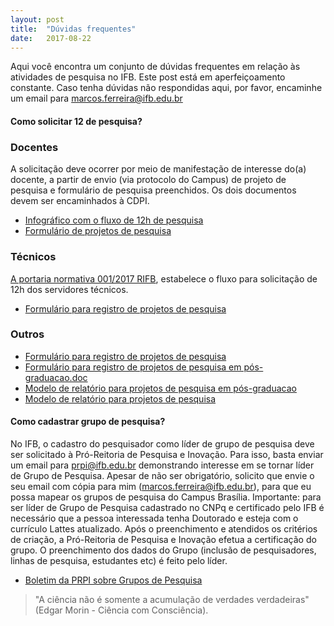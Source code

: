 ```yaml
---
layout: post
title:  "Dúvidas frequentes"
date:   2017-08-22
---
```


<p class="intro"><span class="dropcap">A</span>qui você encontra um conjunto de dúvidas frequentes em relação às atividades de pesquisa no IFB. Este post está em aperfeiçoamento constante. Caso tenha dúvidas não respondidas aqui, por favor, encaminhe um email para <a href="mailto:marcos.ferreira@ifb.edu.br">marcos.ferreira@ifb.edu.br</a></p>

#### Como solicitar 12 de pesquisa?

### Docentes

A solicitação deve ocorrer por meio de manifestação de interesse do(a) docente, a partir de envio (via protocolo do Campus) de projeto de pesquisa e formulário de pesquisa preenchidos. Os dois documentos devem ser encaminhados à CDPI. 

* <a href="https://drive.google.com/file/d/1iEYcSOljF92l_wmX2JWsiHlI80fxYYM_/view?usp=sharing" target="_blank">Infográfico com o fluxo de 12h de pesquisa</a>
* <a href="https://drive.google.com/a/etfbsb.edu.br/file/d/0BxXjD-WQ-AqkeVdfV1oyR053UTg/view?usp=sharing" target="_blank">Formulário de projetos de pesquisa</a>

### Técnicos

<a href="https://drive.google.com/file/d/1s6nM6QJ1zStLu9pDNBY2zetevAIfdxed/view?usp=sharing" target="_blank">A portaria normativa 001/2017 RIFB</a>, estabelece o fluxo para solicitação de 12h dos servidores técnicos.

* <a href="https://drive.google.com/open?id=1nflWDqU73zCDa9o8OYoqrEJztSk_Wbtz" target="_blank">Formulário para registro de projetos de pesquisa</a>

### Outros

* <a href="https://drive.google.com/open?id=0BxryQ3cOy6LDOXZkbnN4Wmx0cEU" target="_blank">Formulário para registro de projetos de pesquisa</a>
* <a href="https://drive.google.com/open?id=0BxryQ3cOy6LDWVpRQzlwQVhZRTA" target="_blank">Formulário para registro de projetos de pesquisa em pós-graduacao.doc</a>
* <a href="https://drive.google.com/open?id=0BxryQ3cOy6LDLVgzZlZrcWRDSjA" target="_blank">Modelo de relatório para projetos de pesquisa em pós-graduacao</a>
* <a href="https://drive.google.com/open?id=0BxryQ3cOy6LDVDhWWUdWNGswTU0" target="_blank">Modelo de relatório para projetos de pesquisa</a>

#### Como cadastrar grupo de pesquisa?

No IFB, o cadastro do pesquisador como líder de grupo de pesquisa deve ser solicitado à Pró-Reitoria de Pesquisa e Inovação. Para isso, basta enviar um email para <a href="mailto:prpi@ifb.edu.br">prpi@ifb.edu.br</a> demonstrando interesse em se tornar líder de Grupo de Pesquisa. Apesar de não ser obrigatório, solicito que envie o seu email com cópia para mim (<a href="mailto:marcos.ferreira@ifb.edu.br">marcos.ferreira@ifb.edu.br</a>), para que eu possa mapear os grupos de pesquisa do Campus Brasília.
Importante: para ser líder de Grupo de Pesquisa cadastrado no CNPq e certificado pelo IFB é necessário que a pessoa interessada tenha Doutorado e esteja com o currículo Lattes atualizado. Após o preenchimento e atendidos os critérios de criação, a Pró-Reitoria de Pesquisa e Inovação efetua a certificação do grupo. O preenchimento dos dados do Grupo (inclusão de pesquisadores, linhas de pesquisa, estudantes etc) é feito pelo líder. 

* <a href="http://www.ifb.edu.br/attachments/article/6752/Boletim%20PRPI%201-2017.pdf" target="_blank">Boletim da PRPI sobre Grupos de Pesquisa</a>

<blockquote>"A ciência não é somente a acumulação de verdades verdadeiras" (Edgar Morin - Ciência com Consciência).</blockquote>
